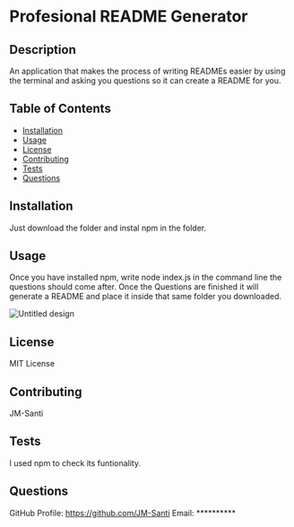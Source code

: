 # Profesional README Generator 
 
 ## Description
 An application that makes the process of writing READMEs easier by using the terminal and asking you questions so it can create a README for you.

 ## Table of Contents 
 
 - [Installation](#installation)
 - [Usage](#usage)
 - [License](#license)
 - [Contributing](#contributing)
 - [Tests](#tests)
 - [Questions](#questions)
 
 
 ## Installation
 Just download the folder and instal npm in the folder.
 
 ## Usage
 Once you have installed npm, write node index.js in the command line the questions should come after. Once the Questions are finished it will generate a README and place it inside that same folder you downloaded.
 
 ![Untitled design](https://user-images.githubusercontent.com/113136342/206883690-0777ca18-b808-41c0-9b78-bd8b2554a5a7.gif)


 ## License
 MIT License

  ## Contributing
 JM-Santi

  ## Tests
I used npm to check its funtionality.

 ## Questions

 GitHub Profile: https://github.com/JM-Santi
 Email: **********
 
 
